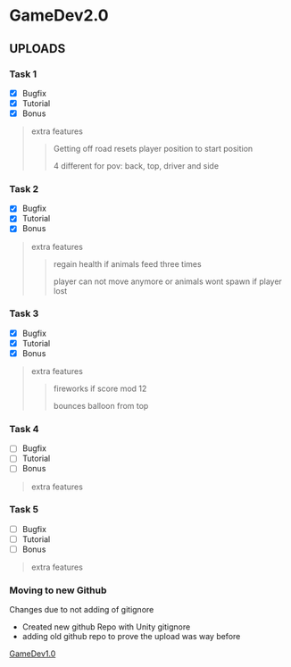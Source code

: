 # GameDev2.0

## UPLOADS

### Task 1
- [x] Bugfix
- [x] Tutorial
- [x] Bonus

> extra features
>> Getting off road resets player position to start position
>> 
>> 4 different for pov: back, top, driver and side

### Task 2
- [x] Bugfix
- [x] Tutorial
- [x] Bonus

> extra features
>> regain health if animals feed three times
>>
>> player can not move anymore or animals wont spawn if player lost

### Task 3
- [x] Bugfix
- [x] Tutorial
- [x] Bonus

> extra features
>> fireworks if score mod 12
>>
>> bounces balloon from top


### Task 4
- [ ] Bugfix
- [ ] Tutorial
- [ ] Bonus

> extra features

### Task 5
- [ ] Bugfix
- [ ] Tutorial
- [ ] Bonus

> extra features








































### Moving to new Github

Changes due to not adding of gitignore
- Created new github Repo with Unity gitignore
- adding old github repo to prove the upload was way before

[GameDev1.0](https://github.com/cruzifixu/GameDev.git)

